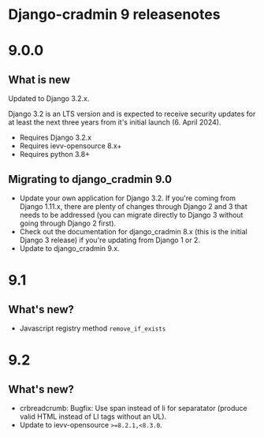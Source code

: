Django-cradmin 9 releasenotes
=============================


9.0.0
=====

## What is new

Updated to Django 3.2.x.

Django 3.2 is an LTS version and is expected to receive security updates for at least the next three years from it's initial 
launch (6. April 2024).

- Requires Django 3.2.x
- Requires ievv-opensource 8.x+
- Requires python 3.8+


## Migrating to django_cradmin 9.0

- Update your own application for Django 3.2. If you're coming from Django 1.11.x, there are plenty of changes through Django 2 and 3 
  that needs to be addressed (you can migrate directly to Django 3 without going through Django 2 first).
- Check out the documentation for django_cradmin 8.x (this is the initial Django 3 release) if you're updating from Django 1 or 2.
- Update to django_cradmin 9.x.


9.1
===

## What's new?
- Javascript registry method `remove_if_exists`


9.2
===

## What's new?
- crbreadcrumb: Bugfix: Use span instead of li for separatator (produce valid HTML instead of LI tags without an UL).
- Update to ievv-opensource ``>=8.2.1,<8.3.0``.
